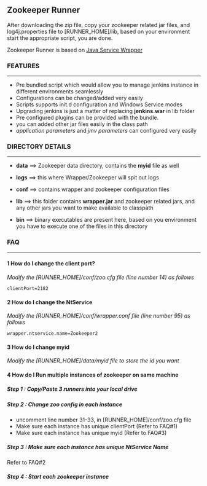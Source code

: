 ## Zookeeper Runner ##


After downloading the zip file, copy your zookeeper related jar files, and log4j.properties file to [RUNNER_HOME]/lib, based on your environment start the appropriate script, you are done.

Zookeeper Runner is based on [Java Service Wrapper][jswId]



### FEATURES ###

---

* Pre bundled script which would allow you to manage jenkins instance in different environments seamlessly
* Configurations can be changed/added very easily
* Scripts supports init.d configuration and Windows Service modes
* Upgrading jenkins is just a matter of replacing __jenkins.war__ in lib folder
* Pre configured plugins can be provided with the bundle.
* you can added other jar files easily in the class path
* _application parameters_ and _jmv parameters_ can configured very easily



### DIRECTORY DETAILS ###

---


* __data__ ==> Zookeeper data directory, contains the **myid** file as well

* __logs__ ==> this where Wrapper/Zookeeper will spit out logs

* __conf__ ==> contains wrapper and zookeeper configuration files

* __lib__ ==> this folder contains __wrapper.jar__ and zookeeper related jars, and any other jars you want to make available to classpath

* __bin__ ==> binary executables are present here, based on you environment you have to execute one of the files in this directory



### FAQ ###

---


#### 1 How do I change the client port? ####

_Modify the [RUNNER_HOME]/conf/zoo.cfg file (line number 14) as follows_

	clientPort=2182
	
#### 2 How do I change the NtService ####

_Modify the [RUNNER_HOME]/conf/wrapper.conf file (line number 95) as follows_

	wrapper.ntservice.name=Zookeeper2

#### 3 How do I change myid ####

_Modify the [RUNNER_HOME]/data/myid file to store the id you want_

#### 4 How do I Run multiple instances of zookeeper on same machine ####

##### Step 1 : Copy/Paste 3 runners into your local drive
##### Step 2 : Change zoo config in each instance

* uncomment line number 31-33, in [RUNNER_HOME]/conf/zoo.cfg file
* Make sure each instance has unique clientPort (Refer to FAQ#1)
* Make sure each instance has unique myid (Refer to FAQ#3)

##### Step 3 :  Make sure each instance has unique NtService Name
Refer to FAQ#2

##### Step 4 :  Start each zookeeper instance
  
  [jswId]: http://wrapper.tanukisoftware.com/  "Java Service Wrapper"
 